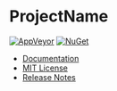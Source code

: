 # ProjectName

[![AppVeyor](https://img.shields.io/appveyor/ci/Faithlife/reponame/master.svg)](https://ci.appveyor.com/project/Faithlife/reponame) [![NuGet](https://img.shields.io/nuget/v/ProjectName.svg)](https://www.nuget.org/packages/ProjectName)

* [Documentation](https://faithlife.github.io/RepoName/)
* [MIT License](LICENSE)
* [Release Notes](ReleaseNotes.md)
